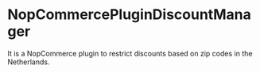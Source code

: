 # NopCommercePluginDiscountManager
It is a NopCommerce plugin to restrict discounts based on zip codes in the Netherlands. 
